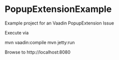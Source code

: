 PopupExtensionExample
=====================

Example project for an Vaadin PopupExtension Issue

Execute via

 mvn vaadin:compile
 mvn jetty:run

 Browse to http://localhost:8080
